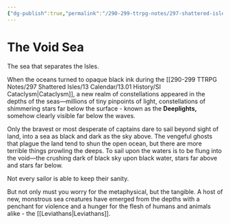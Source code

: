 ```yaml
---
{"dg-publish":true,"permalink":"/290-299-ttrpg-notes/297-shattered-isles/15-the-world/void-sea/"}
---
```



# The Void Sea

The sea that separates the Isles.

When the oceans turned to opaque black ink during the [[290-299 TTRPG Notes/297 Shattered Isles/13 Calendar/13.01 History/SI Cataclysm\|Cataclysm]], a new realm of constellations appeared in the depths of the seas—millions of tiny pinpoints of light, constellations of shimmering stars far below the surface - known as the **Deeplights,** somehow clearly visible far below the waves. 

Only the bravest or most desperate of captains dare to sail beyond sight of land, into a sea as black and dark as the sky above. The vengeful ghosts that plague the land tend to shun the open ocean, but there are more terrible things prowling the deeps. To sail upon the waters is to be flung into the void—the crushing dark of black sky upon black water, stars far above and stars far below. 

Not every sailor is able to keep their sanity.

But not only must you worry for the metaphysical, but the tangible. A host of new, monstrous sea creatures have emerged from the depths with a penchant for violence and a hunger for the flesh of humans and animals alike - the [[Leviathans\|Leviathans]].